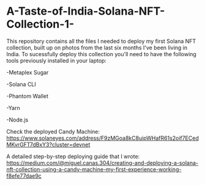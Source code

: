 # A-Taste-of-India-Solana-NFT-Collection-1-

This repository contains all the files I needed to deploy my first Solana NFT collection, built up on photos from the last six months I've been living in India. To sucessfully deploy this collection you'll need to have the following tools previously installed in your laptop:

-Metaplex Sugar

-Solana CLI

-Phantom Wallet

-Yarn

-Node.js

Check the deployed Candy Machine: https://www.solaneyes.com/address/F9zMGoa8kC8uipWHafR61s2oif7ECedMKvrGFT7dBxY3?cluster=devnet

A detailed step-by-step deploying guide that I wrote: https://medium.com/@miguel.canas.304/creating-and-deploying-a-solana-nft-collection-using-a-candy-machine-my-first-experience-working-f8efe77dae9c
